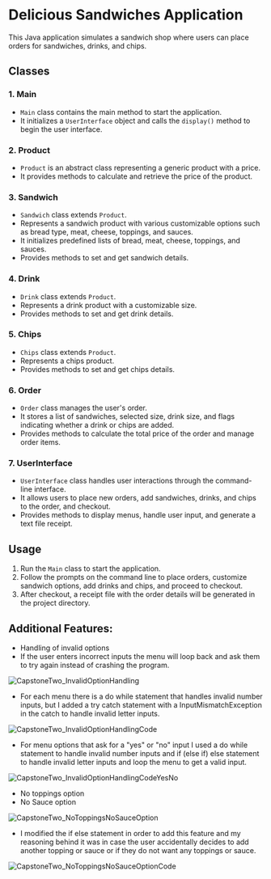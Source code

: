 # Delicious Sandwiches Application

This Java application simulates a sandwich shop where users can place orders for sandwiches, drinks, and chips.

## Classes

### 1. Main

- `Main` class contains the main method to start the application.
- It initializes a `UserInterface` object and calls the `display()` method to begin the user interface.

### 2. Product

- `Product` is an abstract class representing a generic product with a price.
- It provides methods to calculate and retrieve the price of the product.

### 3. Sandwich

- `Sandwich` class extends `Product`.
- Represents a sandwich product with various customizable options such as bread type, meat, cheese, toppings, and sauces.
- It initializes predefined lists of bread, meat, cheese, toppings, and sauces.
- Provides methods to set and get sandwich details.

### 4. Drink

- `Drink` class extends `Product`.
- Represents a drink product with a customizable size.
- Provides methods to set and get drink details.

### 5. Chips

- `Chips` class extends `Product`.
- Represents a chips product.
- Provides methods to set and get chips details.

### 6. Order

- `Order` class manages the user's order.
- It stores a list of sandwiches, selected size, drink size, and flags indicating whether a drink or chips are added.
- Provides methods to calculate the total price of the order and manage order items.

### 7. UserInterface

- `UserInterface` class handles user interactions through the command-line interface.
- It allows users to place new orders, add sandwiches, drinks, and chips to the order, and checkout.
- Provides methods to display menus, handle user input, and generate a text file receipt.

## Usage

1. Run the `Main` class to start the application.
2. Follow the prompts on the command line to place orders, customize sandwich options, add drinks and chips, and proceed to checkout.
3. After checkout, a receipt file with the order details will be generated in the project directory.

## Additional Features:
- Handling of invalid options
- If the user enters incorrect inputs the menu will loop back and ask them to try again instead of crashing the program.

![CapstoneTwo_InvalidOptionHandling](https://github.com/SergJac/CapstoneTwo_Deli/assets/166542383/e2664df1-1b00-4832-89dc-4232312081e7)



- For each menu there is a do while statement that handles invalid number inputs, but I added a try catch statement with a InputMismatchException in the catch to handle invalid letter inputs.


![CapstoneTwo_InvalidOptionHandlingCode](https://github.com/SergJac/CapstoneTwo_Deli/assets/166542383/a37e50fd-2cc3-4b93-88a8-836e967cd600)



- For menu options that ask for a "yes" or "no" input I used a do while statement to handle invalid number inputs and if (else if) else statement to handle invalid letter inputs and loop the menu to get a valid input.

![CapstoneTwo_InvalidOptionHandlingCodeYesNo](https://github.com/SergJac/CapstoneTwo_Deli/assets/166542383/8b537bd8-c7fa-441a-9c0c-c58bb6fecf97)



- No toppings option
- No Sauce option


![CapstoneTwo_NoToppingsNoSauceOption](https://github.com/SergJac/CapstoneTwo_Deli/assets/166542383/6ffd59ac-8bac-4c03-a52b-cb05dcc0454a)



- I modified the if else statement in order to add this feature and my reasoning behind it was in case the user accidentally decides to add another topping or sauce or if they do not want any toppings or sauce.


![CapstoneTwo_NoToppingsNoSauceOptionCode](https://github.com/SergJac/CapstoneTwo_Deli/assets/166542383/41658da7-ec5b-469d-a1b2-a45a197451a6)
